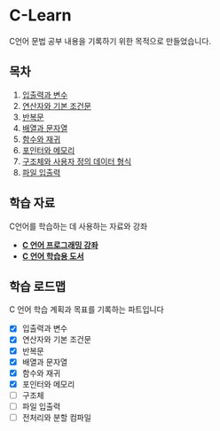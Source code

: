 # C-Learn

C언어 문법 공부 내용을 기록하기 위한 목적으로 만들었습니다.

## 목차

1. [입출력과 변수](#입출력과-변수)
2. [연산자와 기본 조건문](#연산자와-기본-조건문)
3. [반복문](#반복문)	
4. [배열과 문자열](#배열과-문자열)
5. [함수와 재귀](#함수와-재귀)
6. [포인터와 메모리](#포인터와-메모리)
7. [구조체와 사용자 정의 데이터 형식](#구조체와-사용자-정의-데이터-형식)
8. [파일 입출력](#파일-입출력)

## 학습 자료

C언어를 학습하는 데 사용하는 자료와 강좌

- [**C 언어 프로그래밍  강좌**](https://modoocode.com/231)
- [**C 언어 학습용 도서**](https://hongong.hanbit.co.kr/c%EC%96%B8%EC%96%B4/)

## 학습 로드맵

C 언어 학습 계획과 목표를 기록하는 파트입니다

- [x] 입출력과 변수
- [x] 연산자와 기본 조건문
- [x] 반복문
- [x] 배열과 문자열
- [x] 함수와 재귀
- [x] 포인터와 메모리
- [ ] 구조체
- [ ] 파일 입출력
- [ ] 전처리와 분할 컴파일
